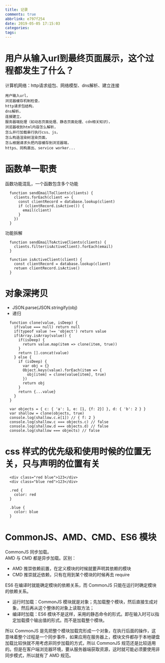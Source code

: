 ```yaml
---
title: 记录
comments: true
abbrlink: e797f254
date: 2019-05-05 17:15:03
categories:
tags:
---
```


# 用户从输入url到最终页面展示，这个过程都发生了什么？  
计算机网络：http请求组包、网络模型、dns解析、建立连接
```
用户输入url，
浏览器缓存机制检查，
http请求包结构，
dns解析，
连接建立，
服务器端处理（如动态页面处理、静态页面处理、cdn相关知识），
浏览器收到html内容怎么解析，
怎么并行加载串行执行css、js，
怎么构造渲染树渲染页面，
怎么根据请求头把内容缓存到浏览器端，
https、同构直出、service worker...
```

# 函数单一职责
函数功能混乱，一个函数包含多个功能
```
  function sendEmailToClients(clients) {
    clients.forEach(client => {
      const clientRecord = database.lookup(client)
      if (clientRecord.isActive()) {
        email(client)
      }
    })
  }
```
功能拆解
```
  function sendEmailToActiveClients(clients) {
    clients.filter(isActiveClient).forEach(email)
  }

  function isActiveClient(client) {
    const clientRecord = database.lookup(client)
    retuen clientRecord.isActive()
  }
```

# 对象深拷贝
- JSON.parse(JSON.stringify(obj)
- 递归
```
  function clone(value, isDeep) {
    if(value === null) return null
    if(typeof value !== 'object') return value
    if(Array.isArray(value)) {
      if(isDeep) {
        return value.map(item => clone(item, true))
      }
      return [].concat(value)
    } else {
      if (isDeep) {
        var obj = {}
        Object.keys(value).forEach(item => {
          obj[item] = clone(value[item], true)
        })
        return obj
      }
      return {...value}
    }
  }

  var objects = { c: { 'a': 1, e: [1, {f: 2}] }, d: { 'b': 2 } }
  var shallow = clone(objects, true)
  console.log(shallow.c.e[1]) // { f: 2 }
  console.log(shallow.c === objects.c) // false
  console.log(shallow.d === objects.d) // false
  console.log(shallow === objects) // false
```

# css 样式的优先级和使用时候的位置无关，只与声明的位置有关
```
  <div class="red blue">123</div>
  <div class="blue red">123</div>

  .red {
    color: red
  }

  .blue {
    color: blue
  }
```

# CommonJS、AMD、CMD、ES6 模块
CommonJS 同步加载。  
AMD 与 CMD 都是异步加载。区别：
- AMD 推崇依赖前置，在定义模块的时候就要声明其依赖的模块
- CMD 推崇就近依赖，只有在用到某个模块的时候再去 require  

ES6 在编译时就能确定模块的依赖关系，而 CommonJS 只能在运行时确定模块的依赖关系。
- 运行时加载：CommonJS 模块就是对象；先加载整个模块，然后直接生成对象，然后再从这个整体的对象上读取方法；
- 编译时加载：ES6 模块不是这样，采用的静态命令的形式。即在输入时可以指定加载摸个输出值的形式。而不是加载整个模块。  

所以 CommonJS 是先把整个模块加载完形成一个对象，在执行后面的操作，这意味着整个过程是一个同步事件，如果应用在服务器上，模块文件都存于本地硬盘加载比较快就不用考虑非同步加载的方式，所以 CommonJS 规范还是比较适用的。但是在客户端浏览器环境，要从服务器端获取资源，这时就可能必须要使用非同步模式，所以就有了 AMD 规范。  